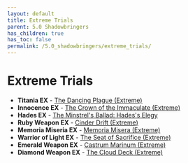 ```yaml
---
layout: default
title: Extreme Trials
parent: 5.0 Shadowbringers
has_children: true
has_toc: false
permalink: /5.0_shadowbringers/extreme_trials/
---
```


# Extreme Trials

- **Titania EX** - [The Dancing Plague (Extreme)](titania/README.md)
- **Innocence EX** - [The Crown of the Immaculate (Extreme)](innocence/README.md)
- **Hades EX** - [The Minstrel's Ballad: Hades's Elegy](hades/README.md)
- **Ruby Weapon EX** - [Cinder Drift (Extreme)](ruby_weapon/README.md)
- **Memoria Miseria EX** - [Memoria Misera (Extreme)](memoria_misera/README.md)
- **Warrior of Light EX** - [The Seat of Sacrifice (Extreme)](seat_of_sacrifice/README.md)
- **Emerald Weapon EX** - [Castrum Marinum (Extreme)](emerald_weapon/README.md)
- **Diamond Weapon EX** - [The Cloud Deck (Extreme)](diamond_weapon/README.md)